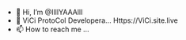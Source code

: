 - 👋 Hi, I’m @IllIYAAAllI
- 👀 ViCi ProtoCol Developera...
    Https://ViCi.site.live
- 📫 How to reach me ...

<!---
IllIYAAAllI/IllIYAAAllI is a ✨ special ✨ repository because its `README.md` (this file) appears on your GitHub profile.
You can click the Preview link to take a look at your changes.
--->
